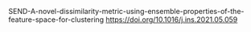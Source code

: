 SEND-A-novel-dissimilarity-metric-using-ensemble-properties-of-the-feature-space-for-clustering
https://doi.org/10.1016/j.ins.2021.05.059
